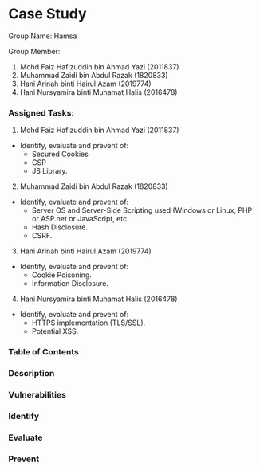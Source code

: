 # Case Study

Group Name:
Hamsa

Group Member:
1. Mohd Faiz Hafizuddin bin Ahmad Yazi (2011837)
2. Muhammad Zaidi bin Abdul Razak (1820833)
3. Hani Arinah binti Hairul Azam (2019774)
4. Hani Nursyamira binti Muhamat Halis (2016478)

### Assigned Tasks:
1. Mohd Faiz Hafizuddin bin Ahmad Yazi (2011837)
- Identify, evaluate and prevent of:
  - Secured Cookies
  - CSP
  - JS Library.

2. Muhammad Zaidi bin Abdul Razak (1820833)
- Identify, evaluate and prevent of:
  - Server OS and Server-Side Scripting used (Windows or Linux, PHP or ASP.net or JavaScript, etc.
  - Hash Disclosure.
  - CSRF.

3. Hani Arinah binti Hairul Azam (2019774)
- Identify, evaluate and prevent of:
  - Cookie Poisoning.
  - Information Disclosure.

4. Hani Nursyamira binti Muhamat Halis (2016478)
- Identify, evaluate and prevent of:
  - HTTPS implementation (TLS/SSL).
  - Potential XSS.

### Table of Contents

### Description

### Vulnerabilities

### Identify

### Evaluate

### Prevent
